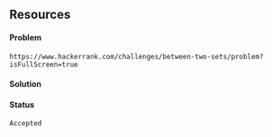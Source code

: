 ## Resources

#### Problem

    https://www.hackerrank.com/challenges/between-two-sets/problem?isFullScreen=true

#### Solution
    
    
#### Status
    Accepted